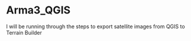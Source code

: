 # Arma3_QGIS

I will be running through the steps to export satellite images from QGIS to Terrain Builder

